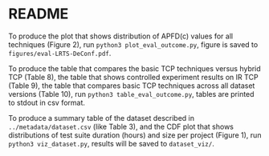 # README


To produce the plot that shows distribution of APFD(c) values for all techniques (Figure 2), run `python3 plot_eval_outcome.py`, figure is saved to `figures/eval-LRTS-DeConf.pdf`. 


To produce the table that compares the basic TCP techniques versus hybrid TCP (Table 8),  the table that shows controlled experiment results on IR TCP (Table 9), the table that compares basic TCP techniques across all dataset versions (Table 10), run `python3 table_eval_outcome.py`, tables are printed to stdout in csv format.

To produce a summary table of the dataset described in `../metadata/dataset.csv` (like Table 3), and the CDF plot that shows distributions of test suite duration (hours) and size per project (Figure 1), run `python3 viz_dataset.py`, results will be saved to `dataset_viz/`.


